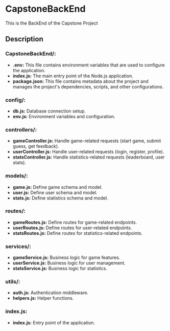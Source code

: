 # CapstoneBackEnd

This is the BackEnd of the Capstone Project

## Description

### CapstoneBackEnd/:

- **.env:** This file contains environment variables that are used to configure the application.
- **index.js:** The main entry point of the Node.js application.
- **package.json:** This file contains metadata about the project and manages the project's dependencies, scripts, and
  other configurations.

### config/:

- **db.js:** Database connection setup.
- **env.js:** Environment variables and configuration.

### controllers/:

- **gameController.js:** Handle game-related requests (start game, submit guess, get feedback).
- **userController.js:** Handle user-related requests (login, register, profile).
- **statsController.js:** Handle statistics-related requests (leaderboard, user stats).

### models/:

- **game.js:** Define game schema and model.
- **user.js:** Define user schema and model.
- **stats.js:** Define statistics schema and model.

### routes/:

- **gameRoutes.js:** Define routes for game-related endpoints.
- **userRoutes.js:** Define routes for user-related endpoints.
- **statsRoutes.js:** Define routes for statistics-related endpoints.

### services/:

- **gameService.js:** Business logic for game features.
- **userService.js:** Business logic for user management.
- **statsService.js:** Business logic for statistics.

### utils/:

- **auth.js:** Authentication middleware.
- **helpers.js:** Helper functions.

### index.js:

- **index.js:** Entry point of the application.